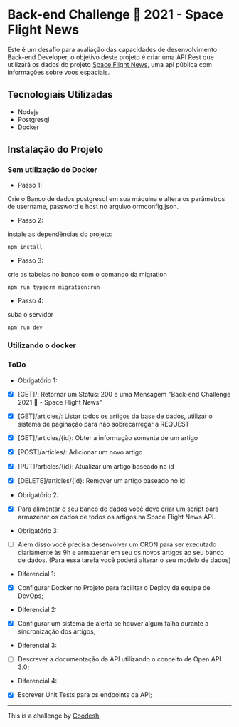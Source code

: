 # Back-end Challenge 🏅 2021 - Space Flight News

Este é um desafio para avaliação das capacidades de desenvolvimento Back-end Developer, o objetivo deste projeto é criar uma API Rest que utilizará os dados do projeto 
[Space Flight News](https://api.spaceflightnewsapi.net/v3/documentation), uma api pública com informações sobre voos espaciais.

## Tecnologiais Utilizadas

* Nodejs
* Postgresql
* Docker

## Instalação do Projeto

### Sem utilização do Docker

* Passo 1:

Crie o Banco de dados postgresql em sua máquina e altera os parâmetros de 
username, password e host no arquivo ormconfig.json.

* Passo 2:

instale as dependências do projeto:

```
npm install
```

* Passo 3:

crie as tabelas no banco com o comando da migration

```
npm run typeorm migration:run
```

*  Passo 4:

suba o servidor

``` 
npm run dev
```

### Utilizando o docker

### ToDo

 - Obrigatório 1:
* [x] [GET]/:  Retornar um Status: 200 e uma Mensagem "Back-end Challenge 2021 🏅 - Space Flight News"
* [x] [GET]/articles/:   Listar todos os artigos da base de dados, utilizar o sistema de paginação para não sobrecarregar a REQUEST
* [x] [GET]/articles/{id}: Obter a informação somente de um artigo
* [x] [POST]/articles/: Adicionar um novo artigo

* [x] [PUT]/articles/{id}: Atualizar um artigo baseado no id
* [x] [DELETE]/articles/{id}: Remover um artigo baseado no id

- Obrigatório 2:
* [x] Para alimentar o seu banco de dados você deve criar um script para armazenar os dados de todos os artigos na Space Flight News API.

- Obrigatório 3:
* [ ] Além disso você precisa desenvolver um CRON para ser executado diariamente às 9h e armazenar em seu os novos artigos ao seu banco de dados. (Para essa tarefa você poderá alterar o seu modelo de dados)

- Diferencial 1:
* [x] Configurar Docker no Projeto para facilitar o Deploy da equipe de DevOps;

- Diferencial 2:
* [x] Configurar um sistema de alerta se houver algum falha durante a sincronização dos artigos;

- Diferencial 3:
* [ ] Descrever a documentação da API utilizando o conceito de Open API 3.0;

- Diferencial 4:
* [x]  Escrever Unit Tests para os endpoints da API;

-----------
This is a challenge by [Coodesh](https://coodesh.com).
